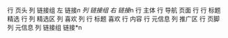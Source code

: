 行 页头
    列 链接组 左
        链接*n
    列 链接组 右
        链接*n
行 主体
    行 导航 页面
    行 
        行 标题 精选
        行 
            列 精选区
                列 喜欢
                列 
                    行 标题 喜欢
                    行 内容
                    行 元信息
            列 推广区
行 页脚
    列 元信息
    列 链接组
        链接*n